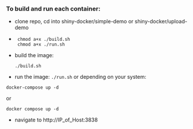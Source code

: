 ### To build and run each container:
- clone repo, cd into shiny-docker/simple-demo or shiny-docker/upload-demo
-
  ```
   chmod a+x ./build.sh
   chmod a+x ./run.sh
  ```
- build the image:
  ```
  ./build.sh
  ```
- run the image:
```./run.sh```
or depending on your system:
```
docker-compose up -d
```
or
```
docker compose up -d
```
- navigate to http://IP_of_Host:3838
